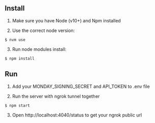 ## Install

1. Make sure you have Node (v10+) and Npm installed

2. Use the correct node version:

```
$ nvm use
```

3. Run node modules install:

```
$ npm install
```

## Run

1. Add your MONDAY_SIGNING_SECRET and API_TOKEN to .env file


2. Run the server with ngrok tunnel together

```
$ npm start
```

3. Open http://localhost:4040/status to get your ngrok public url


